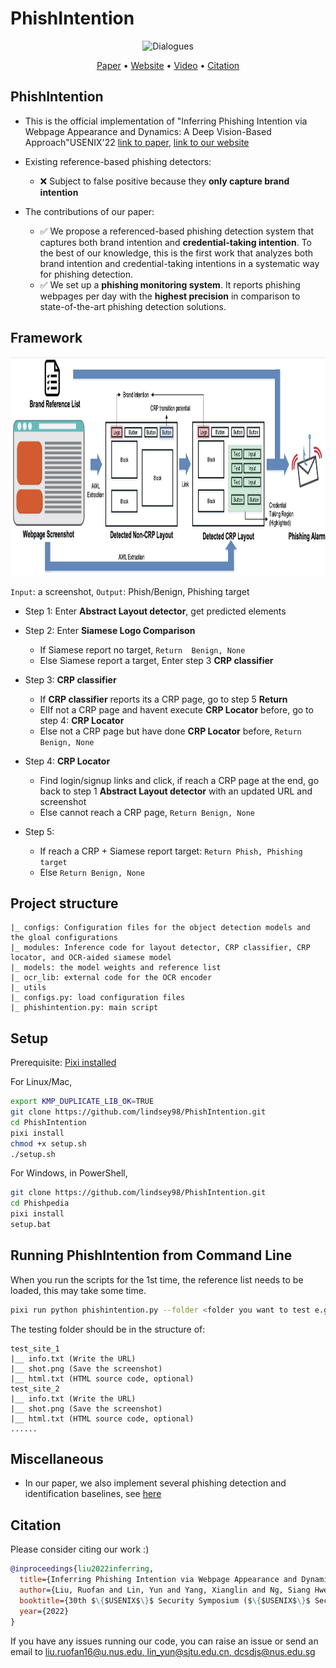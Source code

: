 # PhishIntention
<div align="center">

![Dialogues](https://img.shields.io/badge/Proctected\_Brands\_Size-277-green?style=flat-square)

</div>
<p align="center">
  <a href="https://www.usenix.org/conference/usenixsecurity22/presentation/liu-ruofan">Paper</a> •
  <a href="https://sites.google.com/view/
phishintention">Website</a> •
  <a href="https://www.youtube.com/watch?v=yU7FrlSJ818">Video</a> •
  <a href="#citation">Citation</a>
</p>

## PhishIntention
- This is the official implementation of "Inferring Phishing Intention via Webpage Appearance and Dynamics: A Deep Vision-Based Approach"USENIX'22 [link to paper](http://linyun.info/publications/usenix22.pdf), [link to our website](https://sites.google.com/view/phishintention/home)

- Existing reference-based phishing detectors:
   - :x: Subject to false positive because they **only capture brand intention**
     
- The contributions of our paper:
   - :white_check_mark: We propose a referenced-based phishing detection system that captures both brand intention and **credential-taking intention**. To the best of our knowledge, this is the first work that analyzes both brand intention and credential-taking intentions in a systematic way for phishing detection.
   - :white_check_mark: We set up a **phishing monitoring system**. It reports phishing webpages per day with the **highest precision** in comparison to state-of-the-art phishing detection solutions.

## Framework
<img src="big_pic/Screenshot 2021-08-13 at 9.15.56 PM.png" style="width:2000px;height:350px"/>

```Input```: a screenshot, ```Output```: Phish/Benign, Phishing target
- Step 1: Enter <b>Abstract Layout detector</b>, get predicted elements

- Step 2: Enter <b>Siamese Logo Comparison</b>
    - If Siamese report no target, ```Return  Benign, None```
    - Else Siamese report a target, Enter step 3 <b>CRP classifier</b>
       
- Step 3: <b>CRP classifier</b>
   - If <b>CRP classifier</b> reports its a CRP page, go to step 5 <b>Return</b>
   - ElIf not a CRP page and havent execute <b>CRP Locator</b> before, go to step 4: <b>CRP Locator</b>
   - Else not a CRP page but have done <b>CRP Locator</b> before, ```Return Benign, None``` 

- Step 4: <b>CRP Locator</b>
   - Find login/signup links and click, if reach a CRP page at the end, go back to step 1 <b>Abstract Layout detector</b> with an updated URL and screenshot
   - Else cannot reach a CRP page, ```Return Benign, None``` 
   
- Step 5: 
    - If reach a CRP + Siamese report target: ```Return Phish, Phishing target``` 
    - Else ```Return Benign, None``` 

## Project structure
```
|_ configs: Configuration files for the object detection models and the gloal configurations
|_ modules: Inference code for layout detector, CRP classifier, CRP locator, and OCR-aided siamese model
|_ models: the model weights and reference list
|_ ocr_lib: external code for the OCR encoder
|_ utils
|_ configs.py: load configuration files
|_ phishintention.py: main script
```

## Setup

Prerequisite: [Pixi installed](https://pixi.sh/latest/)

For Linux/Mac,

  ```bash
  export KMP_DUPLICATE_LIB_OK=TRUE
  git clone https://github.com/lindsey98/PhishIntention.git
  cd PhishIntention
  pixi install
  chmod +x setup.sh
  ./setup.sh
  ```

For Windows, in PowerShell,

  ```bash
  git clone https://github.com/lindsey98/PhishIntention.git
  cd Phishpedia
  pixi install
  setup.bat
  ```

## Running PhishIntention from Command Line

When you run the scripts for the 1st time, the reference list needs to be loaded, this may take some time.

```bash
pixi run python phishintention.py --folder <folder you want to test e.g. datasets/test_sites> --output_txt <where you want to save the results e.g. test.txt>
```

The testing folder should be in the structure of:

```text
test_site_1
|__ info.txt (Write the URL)
|__ shot.png (Save the screenshot)
|__ html.txt (HTML source code, optional)
test_site_2
|__ info.txt (Write the URL)
|__ shot.png (Save the screenshot)
|__ html.txt (HTML source code, optional)
......
```

## Miscellaneous
- In our paper, we also implement several phishing detection and identification baselines, see [here](https://github.com/lindsey98/PhishingBaseline)

## Citation
Please consider citing our work :)
```bibtex
@inproceedings{liu2022inferring,
  title={Inferring Phishing Intention via Webpage Appearance and Dynamics: A Deep Vision Based Approach},
  author={Liu, Ruofan and Lin, Yun and Yang, Xianglin and Ng, Siang Hwee and Divakaran, Dinil Mon and Dong, Jin Song},
  booktitle={30th $\{$USENIX$\}$ Security Symposium ($\{$USENIX$\}$ Security 21)},
  year={2022}
}
```
If you have any issues running our code, you can raise an issue or send an email to [liu.ruofan16@u.nus.edu, lin_yun@sjtu.edu.cn, dcsdjs@nus.edu.sg](mailto:liu.ruofan16@u.nus.edu,lin_yun@sjtu.edu.cn,dcsdjs@nus.edu.sg)

